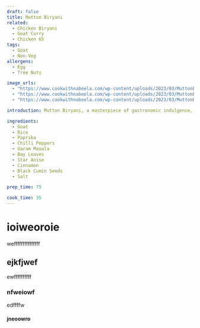 ```yaml
---
draft: false
title: Mutton Biryani
related:
  - Chicken Biryani
  - Goat Curry
  - Chicken 65
tags:
  - Goat
  - Non-Veg
allergens:
  - Egg
  - Tree Nuts

image_urls:
  - "https://www.cookwithnabeela.com/wp-content/uploads/2023/03/MuttonBiryani.webp"
  - "https://www.cookwithnabeela.com/wp-content/uploads/2023/03/MuttonBiryani.webp"
  - "https://www.cookwithnabeela.com/wp-content/uploads/2023/03/MuttonBiryani.webp"

introduction: Mutton Biryani, a masterpiece of gastronomic indulgence, captures the essence of pure ecstasy in every fragrant grain of basmati rice. Its unrivaled sophistication lies in the meticulous layering of tender, succulent mutton, infused with an exquisite blend of spices and herbs that harmoniously infuse each morsel. As one delves into the depths of this symphony of flavors, a nuanced dance of cardamom, cinnamon, and cloves seduces the taste buds, followed by the gentle warmth of ginger and garlic, leading to an intricate tapestry of aromas.

ingredients:
  - Goat
  - Rice
  - Paprika
  - Chilli Peppers
  - Garam Masala
  - Bay Leaves
  - Star Anise
  - Cinnamon
  - Black Cumin Seeds
  - Salt

prep_time: 75

cook_time: 35
---
```


# ioiweoroie

wefffffffffffffff

## ejkfjwef

ewffffffffff

### nfweiowf

edffffw

#### jneoowro
